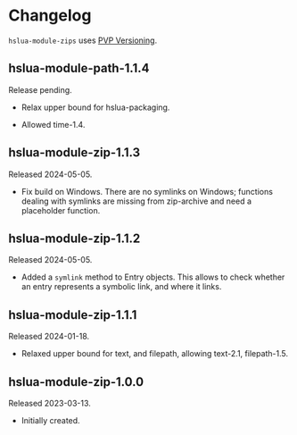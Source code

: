 # Changelog

`hslua-module-zips` uses [PVP Versioning][].

## hslua-module-path-1.1.4

Release pending.

-   Relax upper bound for hslua-packaging.

-   Allowed time-1.4.

## hslua-module-zip-1.1.3

Released 2024-05-05.

-   Fix build on Windows. There are no symlinks on Windows;
    functions dealing with symlinks are missing from zip-archive
    and need a placeholder function.

## hslua-module-zip-1.1.2

Released 2024-05-05.

-   Added a `symlink` method to Entry objects. This allows to
    check whether an entry represents a symbolic link, and where
    it links.

## hslua-module-zip-1.1.1

Released 2024-01-18.

-   Relaxed upper bound for text, and filepath,
    allowing text-2.1, filepath-1.5.

## hslua-module-zip-1.0.0

Released 2023-03-13.

-   Initially created.

[PVP Versioning]: https://pvp.haskell.org
